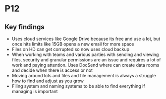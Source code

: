 # P12

## Key findings

* Uses cloud services like Google Drive because its free and use a lot, but once hits limits like 15GB opens a new email for more space
* Files on HD can get corrupted so now uses cloud backup
* When working with teams and various parties with sending and viewing files, security and granular permissions are an issue and requires a lot of work and paying attention. Uses DocSend where can create data rooms and decide when there is access or not
* Moving around lots and files and file management is always a struggle how to find and adjust as you grow
* Filing system and naming systems to be able to find everything if managing is important

